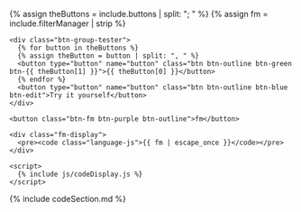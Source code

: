 {% assign theButtons = include.buttons | split: "; " %}
{% assign fm = include.filterManager | strip %}

<div class="code-container" markdown="1">
  <div class="code-example" id="{{ include.content.name | slugify }}">
    <div class="output-display"></div>

    <div class="btn-group-tester">
      {% for button in theButtons %}
      {% assign theButton = button | split: ", " %}
      <button type="button" name="button" class="btn btn-outline btn-green btn-{{ theButton[1] }}">{{ theButton[0] }}</button>
      {% endfor %}
      <button type="button" name="button" class="btn btn-outline btn-blue btn-edit">Try it yourself</button>
    </div>

    <button class="btn-fm btn-purple btn-outline">fm</button>

    <div class="fm-display">
      <pre><code class="language-js">{{ fm | escape_once }}</code></pre>
    </div>

    <script>
      {% include js/codeDisplay.js %}
    </script>
  </div>
  {% include codeSection.md %}
</div>
